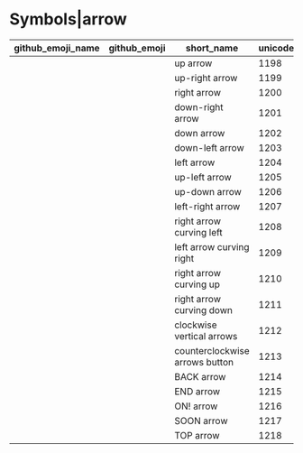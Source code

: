 # Symbols|arrow

|github_emoji_name|github_emoji|short_name|unicode_index|
|---|---|---|---|
|||up arrow|1198|
|||up-right arrow|1199|
|||right arrow|1200|
|||down-right arrow|1201|
|||down arrow|1202|
|||down-left arrow|1203|
|||left arrow|1204|
|||up-left arrow|1205|
|||up-down arrow|1206|
|||left-right arrow|1207|
|||right arrow curving left|1208|
|||left arrow curving right|1209|
|||right arrow curving up|1210|
|||right arrow curving down|1211|
|||clockwise vertical arrows|1212|
|||counterclockwise arrows button|1213|
|||BACK arrow|1214|
|||END arrow|1215|
|||ON! arrow|1216|
|||SOON arrow|1217|
|||TOP arrow|1218|
